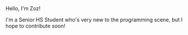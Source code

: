 Hello, I'm Zoz! 

I'm a Senior HS Student who's very new to the programming scene, but I hope to contribute soon!
